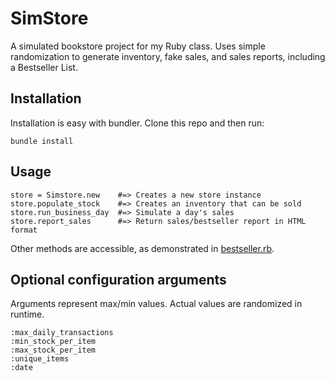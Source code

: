 # SimStore
A simulated bookstore project for my Ruby class. Uses simple randomization to generate inventory, fake sales, and sales reports, including a Bestseller List.

## Installation
Installation is easy with bundler. Clone this repo and then run:
```
bundle install
```

## Usage
```
store = Simstore.new    #=> Creates a new store instance
store.populate_stock    #=> Creates an inventory that can be sold
store.run_business_day  #=> Simulate a day's sales
store.report_sales      #=> Return sales/bestseller report in HTML format
```
Other methods are accessible, as demonstrated in [bestseller.rb](https://github.com/jmodjeska/simstore/blob/master/scripts/bestseller.rb).

## Optional configuration arguments
Arguments represent max/min values. Actual values are randomized in runtime.
```
:max_daily_transactions
:min_stock_per_item    
:max_stock_per_item    
:unique_items          
:date
```


